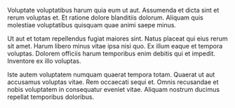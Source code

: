 Voluptate voluptatibus harum quia eum ut aut. Assumenda et dicta sint et rerum voluptas et. Et ratione dolore blanditiis dolorum. Aliquam quis molestiae voluptatibus quisquam quae animi saepe minus.
 Ut aut et totam repellendus fugiat maiores sint. Natus placeat qui eius rerum sit amet. Harum libero minus vitae ipsa nisi quo. Ex illum eaque et tempora voluptas. Dolorem officiis harum temporibus enim debitis qui et impedit. Inventore ex illo voluptas.
 Iste autem voluptatem numquam quaerat tempora totam. Quaerat ut aut accusamus voluptas vitae. Rem occaecati sequi et. Omnis recusandae et nobis voluptatem in consequatur eveniet vitae. Aliquam nostrum ducimus repellat temporibus doloribus.